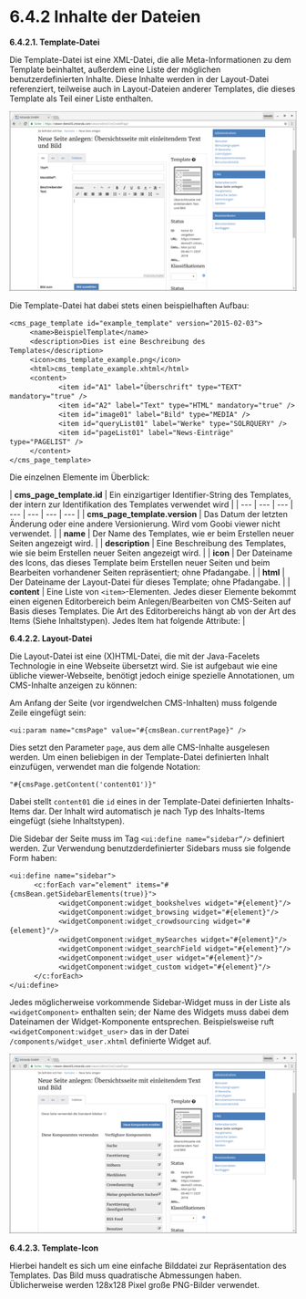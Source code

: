 # 6.4.2 Inhalte der Dateien

**6.4.2.1. Template-Datei**

Die Template-Datei ist eine XML-Datei, die alle Meta-Informationen zu dem Template beinhaltet, außerdem eine Liste der möglichen benutzerdefinierten Inhalte. Diese Inhalte werden in der Layout-Datei referenziert, teilweise auch in Layout-Dateien anderer Templates, die dieses Template als Teil einer Liste enthalten.

![](../../.gitbook/assets/cms_neue_seite%20%281%29.png)

Die Template-Datei hat dabei stets einen beispielhaften Aufbau:  


```markup
<cms_page_template id="example_template" version="2015-02-03">
     <name>BeispielTemplate</name>
     <description>Dies ist eine Beschreibung des Templates</description>
     <icon>cms_template_example.png</icon>
     <html>cms_template_example.xhtml</html>
     <content>
            <item id="A1" label="Überschrift" type="TEXT" mandatory="true" />
            <item id="A2" label="Text" type="HTML" mandatory="true" />
            <item id="image01" label="Bild" type="MEDIA" />
            <item id="queryList01" label="Werke" type="SOLRQUERY" />
            <item id="pageList01" label="News-Einträge" type="PAGELIST" />
     </content>
</cms_page_template>
```

Die einzelnen Elemente im Überblick:  


| **cms\_page\_template.id**  | Ein einzigartiger Identifier-String des Templates, der intern zur Identifikation des Templates verwendet wird |
| --- | --- | --- | --- | --- | --- | --- |
| **cms\_page\_template.version**  | Das Datum der letzten Änderung oder eine andere Versionierung. Wird vom Goobi viewer nicht verwendet. |
| **name**  | Der Name des Templates, wie er beim Erstellen neuer Seiten angezeigt wird.  |
| **description**  | Eine Beschreibung des Templates, wie sie beim Erstellen neuer Seiten angezeigt wird. |
| **icon**  | Der Dateiname des Icons, das dieses Template beim Erstellen neuer Seiten und beim Bearbeiten vorhandener Seiten repräsentiert; ohne Pfadangabe. |
| **html** | Der Dateiname der Layout-Datei für dieses Template; ohne Pfadangabe. |
| **content** | Eine Liste von `<item>`-Elementen. Jedes dieser Elemente bekommt einen eigenen Editorbereich beim Anlegen/Bearbeiten von CMS-Seiten auf Basis dieses Templates. Die Art des Editorbereichs hängt ab von der Art des Items \(Siehe Inhaltstypen\). Jedes Item hat folgende Attribute:  |

**6.4.2.2. Layout-Datei**

Die Layout-Datei ist eine \(X\)HTML-Datei, die mit der Java-Facelets Technologie in eine Webseite übersetzt wird. Sie ist aufgebaut wie eine übliche viewer-Webseite, benötigt jedoch einige spezielle Annotationen, um CMS-Inhalte anzeigen zu können:

Am Anfang der Seite \(vor irgendwelchen CMS-Inhalten\) muss folgende Zeile eingefügt sein:

```markup
<ui:param name="cmsPage" value="#{cmsBean.currentPage}" />
```

Dies setzt den Parameter `page`, aus dem alle CMS-Inhalte ausgelesen werden. Um einen beliebigen in der Template-Datei definierten Inhalt einzufügen, verwendet man die folgende Notation:

```text
"#{cmsPage.getContent('content01')}"
```

Dabei stellt `content01` die `id` eines in der Template-Datei definierten Inhalts-Items dar. Der Inhalt wird automatisch je nach Typ des Inhalts-Items eingefügt \(siehe Inhaltstypen\).

Die Sidebar der Seite muss im Tag `<ui:define name=“sidebar“/>` definiert werden. Zur Verwendung benutzderdefinierter Sidebars muss sie folgende Form haben:

```markup
<ui:define name="sidebar">
      <c:forEach var="element" items="#{cmsBean.getSidebarElements(true)}">
            <widgetComponent:widget_bookshelves widget="#{element}"/>
            <widgetComponent:widget_browsing widget="#{element}"/>
            <widgetComponent:widget_crowdsourcing widget="#{element}"/>
            <widgetComponent:widget_mySearches widget="#{element}"/>
            <widgetComponent:widget_searchField widget="#{element}"/>
            <widgetComponent:widget_user widget="#{element}"/>
            <widgetComponent:widget_custom widget="#{element}"/>
      </c:forEach>
</ui:define>
```

Jedes möglicherweise vorkommende Sidebar-Widget muss in der Liste als `<widgetComponent>` enthalten sein; der Name des Widgets muss dabei dem Dateinamen der Widget-Komponente entsprechen. Beispielsweise ruft `<widgetComponent:widget_user>` das in der Datei `/components/widget_user.xhtml` definierte Widget auf.

![](../../.gitbook/assets/cms_neue_seite_sidebar.png)

**6.4.2.3. Template-Icon**

Hierbei handelt es sich um eine einfache Bilddatei zur Repräsentation des Templates. Das Bild muss quadratische Abmessungen haben. Üblicherweise werden 128x128 Pixel große PNG-Bilder verwendet.  


